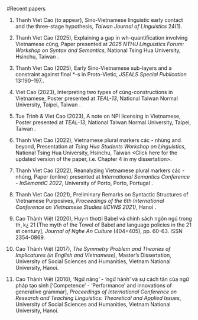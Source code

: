 #Recent papers

1. Thanh Viet Cao (to appear), Sino-Vietnamese linguistic early contact and the three-stage hypothesis, *Taiwan Journal of Linguistics* 24(1).

2. Thanh Viet Cao (2025), Explaining a gap in wh-quantification involving Vietnamese cũng, Paper presented at *2025 NTHU Linguistics Forum: Workshop on Syntax and Semantics*, National Tsing Hua University, Hsinchu, Taiwan <Click here for the handout>.

3. Thanh Viet Cao (2025), Early Sino-Vietnamese sub-layers and a constraint against final *-s in Proto-Vietic, *JSEALS Special Publication* 13:190–197.<Click here for the paper>.

4. Viet Cao (2023), Interpreting two types of cũng-constructions in Vietnamese, Poster presented at *TEAL-13*, National Taiwan Normal University, Taipei, Taiwan <Click here for the poster>.

5. Tue Trinh & Viet Cao (2023), A note on NPI licensing in Vietnamese, Poster presented at *TEAL-13*, National Taiwan Normal University, Taipei, Taiwan <Click here for the poster>.

6. Thanh Viet Cao (2022), Vietnamese plural markers các - nhúng and beyond, Presentation at *Tsing Hua Students Workshop on Linguistics*, National Tsing Hua University, Hsinchu, Taiwan <Click here for the updated version of the paper, i.e. Chapter 4 in my dissertation>.

7. Thanh Viet Cao (2022), Reanalyzing Vietnamese plural markers các - nhúng, Paper (online) presented at *International Semantics Conference - InSemantiC 2022*, University of Porto, Porto, Portugal <Click here for the manuscript>.

8. Thanh Viet Cao (2021), Preliminary Remarks on Syntactic Structures of Vietnamese Purposives, *Proceedings of the 6th International Conference on Vietnamese Studies (ICVNS 2021)*, Hanoi <Click here for the manuscript>.

9. Cao Thành Việt (2020), Huy·n tho¤i Babel và chính sách ngôn ngú trong th¸ k¿ 21 [The myth of the Towel of Babel and language policies in the 21 st century], *Journal of Nghe An Culture* (404+405), pp. 60-63. ISSN 2354-0869.

10. Cao Thành Việt (2017), *The Symmetry Problem and Theories of Implicatures (in English and Vietnamese)*, Master’s Dissertation, University of Social Sciences and Humanities, Vietnam National University, Hanoi. <Click here to see the abstract>

11. Cao Thành Việt (2016), ‘Ngữ năng’ - ‘ngữ hành’ và sự cách tân của ngữ pháp tạo sinh [‘Competence’ - ‘Performance’ and innovations of generative grammar], *Proceedings of International Conference on Research and Teaching Linguistics: Theoretical and Applied Issues*, University of Social Sciences and Humanities, Vietnam National University, Hanoi.
